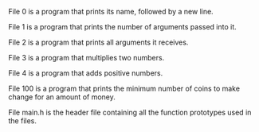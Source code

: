 File 0 is a program that prints its name, followed by a new line.

File 1 is a program that prints the number of arguments passed into it.

File 2 is a program that prints all arguments it receives.

File 3 is a program that multiplies two numbers.

File 4 is a program that adds positive numbers.

File 100 is a program that prints the minimum number of coins to make change for an amount of money.

File main.h is the header file containing all the function prototypes used in the files.
